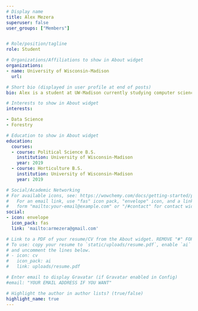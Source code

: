 ```yaml
---
# Display name
title: Alex Mezera
superuser: false
user_groups: ["Members"]


# Role/position/tagline
role: Student

# Organizations/Affiliations to show in About widget
organizations:
- name: University of Wisconsin-Madison
  url: 

# Short bio (displayed in user profile at end of posts)
bio: Alex is a student at UW-Madison currently studying computer science with an interest in the applications of data science, remote sensing, and machine learning for forest management.

# Interests to show in About widget
interests:

- Data Science
- Forestry

# Education to show in About widget
education:
  courses:
  - course: Political Science B.S. 
    institution: University of Wisconsin-Madison
    year: 2019
  - course: Horticulture B.S.
    institution: University of Wisconsin-Madison
    year: 2019

# Social/Academic Networking
# For available icons, see: https://wowchemy.com/docs/getting-started/page-builder/#icons
#   For an email link, use "fas" icon pack, "envelope" icon, and a link in the
#   form "mailto:your-email@example.com" or "/#contact" for contact widget.
social:
- icon: envelope
  icon_pack: fas
  link: 'mailto:armezera@gmail.com'

# Link to a PDF of your resume/CV from the About widget. REMOVE "#" FOR ITEMS YOU WANT ME TO TRY.
# To use: copy your resume to `static/uploads/resume.pdf`, enable `ai` icons in `params.toml`,
# and uncomment the lines below.
# - icon: cv
#   icon_pack: ai
#   link: uploads/resume.pdf

# Enter email to display Gravatar (if Gravatar enabled in Config)
#email: "YOUR EMAIL ADDRESS IF YOU WANT"

# Highlight the author in author lists? (true/false)
highlight_name: true
---
```












